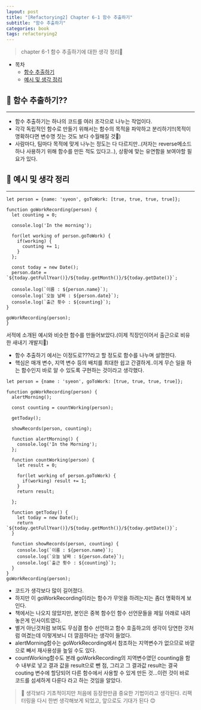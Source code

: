 ```yaml
---
layout: post
title: "[Refactorying2] Chapter 6-1 함수 추출하기"
subtitle: "함수 추출하기"
categories: book
tags: refactorying2
---
```


> chapter 6-1 함수 추출하기에 대한 생각 정리🤔

<!---more--->

- 목차
  - [함수 추출하기](#-함수-추출하기)
  - [예시 및 생각 정리](#-예시-및-생각-정리)

## 📌 함수 추출하기??

---

- 함수 추출하기는 하나의 코드를 여러 조각으로 나누는 작업이다.
- 각각 독립적인 함수로 만들기 위해서는 함수의 목적을 파악하고 분리하기!!(목적이 명확하다면 변수명 짓는 것도 보다 수월해질 것🤩)
- 사람마다, 팀마다 목적에 맞게 나누는 정도는 다 다르지만..(저자는 reverse메소드 하나 사용하기 위해 함수를 만든 적도 있다고..), 상황에 맞는 유연함을 보여야할 필요가 있다.

## 📌 예시 및 생각 정리

---

```
let person = {name: 'syeon', goToWork: [true, true, true, true]};

function goWorkRecording(person) {
  let counting = 0;

  console.log('In the morning');

  for(let working of person.goToWork) {
    if(working) {
      counting += 1;
    }
  };

  const today = new Date();
  person.date = `${today.getFullYear()}/${today.getMonth()}/${today.getDate()}`;

  console.log(`이름 : ${person.name}`);
  console.log(`오늘 날짜 : ${person.date}`);
  console.log(`출근 횟수 : ${counting}`);
}

goWorkRecording(person);
}
```

서적에 소개된 예시와 비슷한 함수를 만들어보았다.(이제 직장인이어서 출근으로 비유한 새내기 개발지🌱)

- 함수 추출하기 에서는 이정도로???라고 할 정도로 함수를 나누며 설명한다.
- 핵심은 매개 변수, 지역 변수 등의 배치를 최대한 쉽고 간결하게..이게 무슨 일을 하는 함수인지 바로 알 수 있도록 구현하는 것이라고 생각했다.

```
let person = {name : 'syeon', goToWork: [true, true, true, true]};

function goWorkRecording(person) {
  alertMorning();

  const counting = countWorking(person);

  getToday();

  showRecords(person, counting);

  function alertMorning() {
    console.log('In the Morning');
  };

  function countWorking(person) {
    let result = 0;

    for(let working of person.goToWork) {
      if(working) result += 1;
    }
    return result;

  };

  function getToday() {
    let today = new Date();
    return `${today.getFullYear()}/${today.getMonth()}/${today.getDate()}`;
  }

  function showRecords(person, counting) {
    console.log(`이름 : ${person.name}`);
    console.log(`오늘 날짜 : ${person.date}`);
    console.log(`출근 횟수 : ${counting}`);
  }
}
goWorkRecording(person);
```

- 코드가 생각보다 많이 길어졌다.
- 하지만 이 goWorkRecording이라는 함수가 무엇을 하려는지는 좀더 명확하게 보인다.
- 책에서는 나오지 않았지만, 본인은 중복 함수인 함수 선언문들을 제일 아래로 내려 놓은게 인사이트였다.
- 별거 아닌것처럼 보여도 무심결 함수 선언하고 함수 호출하고의 생각이 당연한 것처럼 여겼는데 이렇게보니 더 깔끔하다는 생각이 들었다.
- alertMorning함수는 goWorkRecording에서 참조하는 지역변수가 없으므로 바깥으로 빼서 재사용성을 높일 수도 있다.
- countWorking함수도 본래 goWorkRecording의 지역변수였던 counting을 함수 내부로 넣고 결과 값을 result으로 뺀 점, 그리고 그 결과값 result는 결국 couting 변수에 할당되어 다른 함수에서 사용할 수 있게 만든 것...이런 것이 바로 코드를 섬세하게 다룬다 라고 하는 것임을 알았다.

> 🎈 생각보다 기초적이지만 처음에 등장한만큼 중요한 기법이라고 생각된다. 리팩터링을 다시 한번 생각해보게 되었고, 앞으로도 기대가 된다 😊

